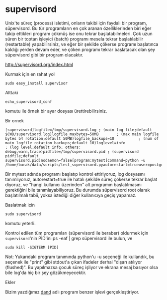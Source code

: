 # supervisord

Unix'te süreç (process) isletimi, onların takibi için faydalı bir
program, süpervisord. Bu tür programların en çok aranan
özelliklerinden biri eğer takip ettikleri program çökmüş ise onu
tekrar başlatabilmeleri. Çok uzun süren bir toptan işleyici (batch)
programı mesela tekrar başlatılabilir (restartable) yapabilirsiniz, ve
eğer bir şekilde çökerse programı başlatınca kaldığı yerden devam
eder, ve çöken programı tekrar başlatacak olan şey süpervisord gibi
bir program olacaktır.

http://supervisord.org/index.html

Kurmak için en rahat yol

```
sudo easy_install supervisor
```

Alttaki


```
echo_supervisord_conf
```

komutu ile örnek bir ayar dosyası ürettirebilirsiniz.

Bir ornek

```
[supervisord]logfile=/tmp/supervisord.log ; (main log file;default $CWD/supervisord.log)logfile_maxbytes=50MB        ; (max main logfile bytes b4 rotation;default 50MB)logfile_backups=10           ; (num of main logfile rotation backups;default 10)loglevel=info                ; (log level;default info; others: debug,warn,trace)pidfile=/tmp/supervisord.pid ; (supervisord pidfile;default supervisord.pid)nodaemon=false[program:mytest]command=python -u /home/burak/data/scripts/test_supervisord.pyautorestart=trueuser=postgresredirect_stderr=truestdout_logfile=/tmp/test_supervisord.log
```

Bir mytest adında programı başlatıp kontrol ettiriyoruz, log dosyasını
tanımlıyoruz, autorestart=true ile hatalı şekilde süreç çökerse tekrar
başlat diyoruz, ve "hangi kullanıcı üzerinden" alt programın
başlatılmasını gerektiğini bile tanımlayabiliyoruz. Bu durumda
süpervisord root olarak başlatılmalı tabii, yoksa istediği diğer
kullanıcıya geçiş yapamaz.

Baslatmak icin 

```
sudo supervisord
```

komutu yeterli.

Kontrol edilen tüm programları (süpervisord ile beraber) oldurmek için
`supervisord`'nin PİD'ini ps -eaf | grep süpervisord ile bulun, ve

```
sudo kill -SIGTERM [PID]
```

Not: Yukarıdaki program tanımında python'u -u seçeneği ile kullandık,
bu seçenek ile "print" gibi stdout'a çıkan ifadeler derhal "dışarı
atılıyor (flushed)". Bu yapılmazsa çocuk süreç işliyor ve ekrana mesaj
basıyor olsa bile log'da hiç bir şey gözükmeyecektir.

Ekler

Bizim yazdığımız [dand](https://github.com/burakbayramlı/kod/tree/master/dand) adlı
program benzer işlevi gerçekleştiriyor.

